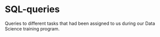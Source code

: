 # SQL-queries
Queries to different tasks that had been assigned to us during our Data Science training program.
